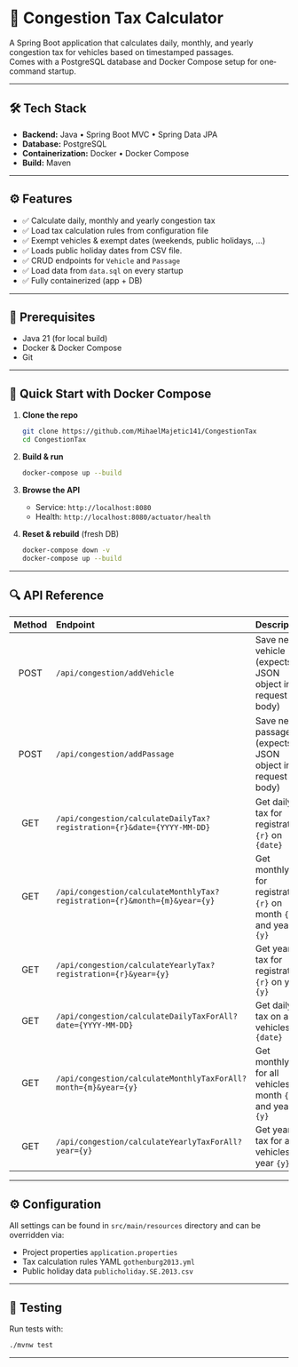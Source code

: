 
#  Congestion Tax Calculator

A Spring Boot application that calculates daily, monthly, and yearly congestion tax for vehicles based on timestamped passages. <br>
Comes with a PostgreSQL database and Docker Compose setup for one‐command startup.

---

## 🛠️ Tech Stack

- **Backend:** Java • Spring Boot MVC • Spring Data JPA  
- **Database:** PostgreSQL  
- **Containerization:** Docker • Docker Compose  
- **Build:** Maven

---

## ⚙️ Features

- ✅ Calculate daily, monthly and yearly congestion tax
- ✅ Load tax calculation rules from configuration file
- ✅ Exempt vehicles & exempt dates (weekends, public holidays, ...)  
- ✅ Loads public holiday dates from CSV file.
- ✅ CRUD endpoints for `Vehicle` and `Passage`
- ✅ Load data from `data.sql` on every startup
- ✅ Fully containerized (app + DB)

---

## 🔧 Prerequisites

- Java 21 (for local build)  
- Docker & Docker Compose  
- Git

---

## 🚀 Quick Start with Docker Compose

1. **Clone the repo**  
   ```bash
   git clone https://github.com/MihaelMajetic141/CongestionTax
   cd CongestionTax
   ```

2. **Build & run**

   ```bash
   docker-compose up --build
   ```

3. **Browse the API**

    * Service: `http://localhost:8080`
    * Health:  `http://localhost:8080/actuator/health`

4. **Reset & rebuild** (fresh DB)

   ```bash
   docker-compose down -v
   docker-compose up --build
   ```

---

## 🔍 API Reference

| Method | Endpoint                                                                  | Description                                                          |
| :----: |:--------------------------------------------------------------------------|:---------------------------------------------------------------------|
|  POST  | `/api/congestion/addVehicle`                                              | Save new vehicle (expects JSON object in request body)               |
|  POST  | `/api/congestion/addPassage`                                              | Save new passage (expects JSON object in request body)               |
|   GET  | `/api/congestion/calculateDailyTax?registration={r}&date={YYYY-MM-DD}`    | Get daily tax for registration `{r}` on `{date}`                     |
|   GET  | `/api/congestion/calculateMonthlyTax?registration={r}&month={m}&year={y}` | Get monthly tax for registration `{r}` on month `{m}` and year `{y}` |
|   GET  | `/api/congestion/calculateYearlyTax?registration={r}&year={y}`            | Get yearly tax for registration `{r}` on year `{y}`                  |
|   GET  | `/api/congestion/calculateDailyTaxForAll?date={YYYY-MM-DD}`               | Get daily tax on all vehicles for `{date}`                           |
|   GET  | `/api/congestion/calculateMonthlyTaxForAll?month={m}&year={y}`            | Get monthly tax for all vehicles on month `{m}` and year `{y}`       |
|   GET  | `/api/congestion/calculateYearlyTaxForAll?year={y}`                       | Get yearly tax for all vehicles on year `{y}`                        |

---

## ⚙️ Configuration

All settings can be found in `src/main/resources` directory and can be overridden via:
* Project properties `application.properties` 
* Tax calculation rules YAML `gothenburg2013.yml`
* Public holiday data `publicholiday.SE.2013.csv`

---

## 🧪 Testing

Run tests with:

```bash
./mvnw test
```

---